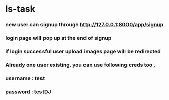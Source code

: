 # ls-task

### new user can signup through http://127.0.0.1:8000/app/signup
### login page will pop up at the end of signup
### if login successful user upload images page will be redirected

### Already one user existing. you can use following creds too ,  
### username :  test
### password : testDJ

